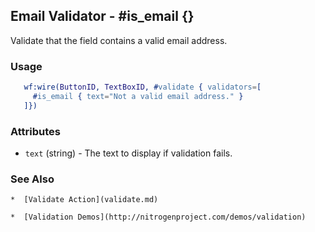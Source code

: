 <!-- dash: #is_email | Test | ###:Section -->



## Email Validator - #is_email {}

  Validate that the field contains a valid email address.

### Usage

```erlang
   wf:wire(ButtonID, TextBoxID, #validate { validators=[
	 #is_email { text="Not a valid email address." }
   ]})

```

### Attributes

   * `text` (string) - The text to display if validation fails.

### See Also

	*  [Validate Action](validate.md)

	*  [Validation Demos](http://nitrogenproject.com/demos/validation)

